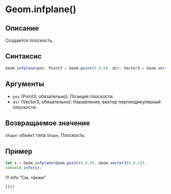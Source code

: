 # Geom.infplane()

## Описание
Создается плоскость.

## Синтаксис
```javascript
Geom.infplane(pos: Point3 = Geom.point(0,0,0), dir: Vector3 = Geom.vector3(0,0,1)) : Shape
```

## Аргументы
- `pos` (Point3, обязательно): Позиция плоскости.
- `dir` (Vector3, обязательно): Наравление, вектор перпендикулярный плоскости.

## Возвращаемое значение
`Shape`: объект типа `Shape`, Плоскость.

## Пример
```javascript linenums="1"
let s = Geom.infplane(Geom.point(0,0,0), Geom.vector3(0,0,1));
console.info(s);
```

!!! info "См. также"

    []()
